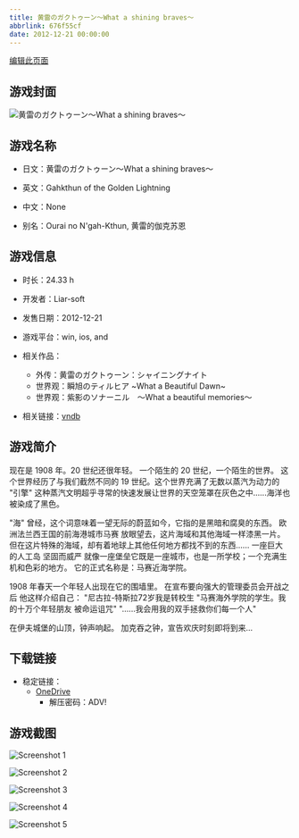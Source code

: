 ```yaml
---
title: 黄雷のガクトゥーン～What a shining braves～
abbrlink: 676f55cf
date: 2012-12-21 00:00:00
---
```

[编辑此页面](https://github.com/ACG-3/ADV3-source/blob/main/source/_posts/games/%E9%BB%84%E9%9B%B7%E3%81%AE%E3%82%AC%E3%82%AF%E3%83%88%E3%82%A5%E3%83%BC%E3%83%B3%EF%BD%9EWhat%20a%20shining%20braves%EF%BD%9E.md)

## 游戏封面

![黄雷のガクトゥーン～What a shining braves～](https://pan.timero.xyz/onedrive/img_lib_001/%E9%BB%84%E9%9B%B7%E3%81%AE%E3%82%AC%E3%82%AF%E3%83%88%E3%82%A5%E3%83%BC%E3%83%B3%EF%BD%9EWhat%20a%20shining%20braves%EF%BD%9E_cover.avif)


## 游戏名称

- 日文：黄雷のガクトゥーン～What a shining braves～
- 英文：Gahkthun of the Golden Lightning
- 中文：None

- 别名：Ourai no N'gah-Kthun, 黄雷的伽克苏恩


## 游戏信息

- 时长：24.33 h
- 开发者：Liar-soft
- 发售日期：2012-12-21
- 游戏平台：win, ios, and
- 相关作品：
   - 外传：黄雷のガクトゥーン：シャイニングナイト
   - 世界观：瞬旭のティルヒア ~What a Beautiful Dawn~
   - 世界观：紫影のソナーニル　～What a beautiful memories～

- 相关链接：[vndb](https://vndb.org/v11033)


## 游戏简介

现在是 1908 年。20 世纪还很年轻。
一个陌生的 20 世纪，一个陌生的世界。
这个世界经历了与我们截然不同的 19 世纪。这个世界充满了无数以蒸汽为动力的 "引擎"
这种蒸汽文明超乎寻常的快速发展让世界的天空笼罩在灰色之中......海洋也被染成了黑色。

"海" 曾经，这个词意味着一望无际的蔚蓝如今，它指的是黑暗和腐臭的东西。
欧洲法兰西王国的前海港城市马赛 放眼望去，这片海域和其他海域一样漆黑一片。但在这片特殊的海域，却有着地球上其他任何地方都找不到的东西......
一座巨大的人工岛 坚固而威严 就像一座堡垒它既是一座城市，也是一所学校；一个充满生机和色彩的地方。
它的正式名称是：马赛近海学院。

1908 年春天一个年轻人出现在它的围墙里。
在宣布要向强大的管理委员会开战之后 他这样介绍自己：
"尼古拉-特斯拉72岁我是转校生
"马赛海外学院的学生。我的十万个年轻朋友 被命运诅咒"
"......我会用我的双手拯救你们每一个人"

在伊夫城堡的山顶，钟声响起。
加克吞之钟，宣告欢庆时刻即将到来...


## 下载链接

- 稳定链接：
    - [OneDrive](https://pan.timero.xyz/onedrive/adv_lib_001/%E9%BB%84%E9%9B%B7%E3%81%AE%E3%82%AC%E3%82%AF%E3%83%88%E3%82%A5%E3%83%BC%E3%83%B3%EF%BD%9EWhat%20a%20shining%20braves%EF%BD%9E)
        - 解压密码：ADV!



## 游戏截图


![Screenshot 1](https://pan.timero.xyz/onedrive/img_lib_001/%E9%BB%84%E9%9B%B7%E3%81%AE%E3%82%AC%E3%82%AF%E3%83%88%E3%82%A5%E3%83%BC%E3%83%B3%EF%BD%9EWhat%20a%20shining%20braves%EF%BD%9E_Screenshot_1.avif)

![Screenshot 2](https://pan.timero.xyz/onedrive/img_lib_001/%E9%BB%84%E9%9B%B7%E3%81%AE%E3%82%AC%E3%82%AF%E3%83%88%E3%82%A5%E3%83%BC%E3%83%B3%EF%BD%9EWhat%20a%20shining%20braves%EF%BD%9E_Screenshot_2.avif)

![Screenshot 3](https://pan.timero.xyz/onedrive/img_lib_001/%E9%BB%84%E9%9B%B7%E3%81%AE%E3%82%AC%E3%82%AF%E3%83%88%E3%82%A5%E3%83%BC%E3%83%B3%EF%BD%9EWhat%20a%20shining%20braves%EF%BD%9E_Screenshot_3.avif)

![Screenshot 4](https://pan.timero.xyz/onedrive/img_lib_001/%E9%BB%84%E9%9B%B7%E3%81%AE%E3%82%AC%E3%82%AF%E3%83%88%E3%82%A5%E3%83%BC%E3%83%B3%EF%BD%9EWhat%20a%20shining%20braves%EF%BD%9E_Screenshot_4.avif)

![Screenshot 5](https://pan.timero.xyz/onedrive/img_lib_001/%E9%BB%84%E9%9B%B7%E3%81%AE%E3%82%AC%E3%82%AF%E3%83%88%E3%82%A5%E3%83%BC%E3%83%B3%EF%BD%9EWhat%20a%20shining%20braves%EF%BD%9E_Screenshot_5.avif)

